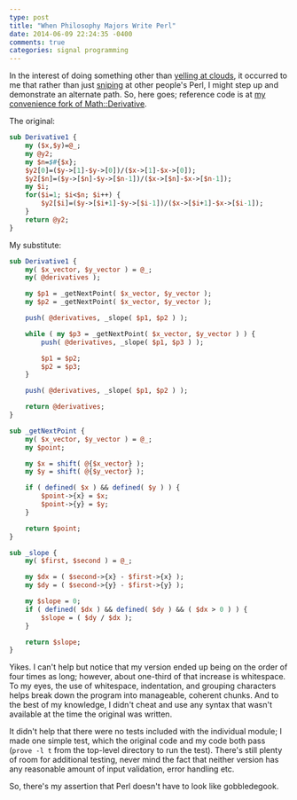 ```yaml
---
type: post
title: "When Philosophy Majors Write Perl"
date: 2014-06-09 22:24:35 -0400
comments: true
categories: signal programming
---
```

In the interest of doing something other than [yelling at clouds](http://www.fanpop.com/clubs/the-simpsons/images/7414384/title/old-man-yells-cloud-photo), it occurred to me that rather than just [sniping](http://someguyontheinter.net/blog/when-mathematicians-write-perl/) at other people's Perl, I might step up and demonstrate an alternate path.  So, here goes; reference code is at [my convenience fork of Math::Derivative](https://github.com/hakamadare/Math-Derivative/tree/legible).

The original:

```perl
sub Derivative1 {
    my ($x,$y)=@_;
    my @y2;
    my $n=$#{$x};
    $y2[0]=($y->[1]-$y->[0])/($x->[1]-$x->[0]);
    $y2[$n]=($y->[$n]-$y->[$n-1])/($x->[$n]-$x->[$n-1]);
    my $i;
    for($i=1; $i<$n; $i++) {
        $y2[$i]=($y->[$i+1]-$y->[$i-1])/($x->[$i+1]-$x->[$i-1]);
    }
    return @y2;
}
```

My substitute:

```perl
sub Derivative1 {
    my( $x_vector, $y_vector ) = @_;
    my( @derivatives );

    my $p1 = _getNextPoint( $x_vector, $y_vector );
    my $p2 = _getNextPoint( $x_vector, $y_vector );

    push( @derivatives, _slope( $p1, $p2 ) );

    while ( my $p3 = _getNextPoint( $x_vector, $y_vector ) ) {
        push( @derivatives, _slope( $p1, $p3 ) );

        $p1 = $p2;
        $p2 = $p3;
    }

    push( @derivatives, _slope( $p1, $p2 ) );

    return @derivatives;
}

sub _getNextPoint {
    my( $x_vector, $y_vector ) = @_;
    my $point;

    my $x = shift( @{$x_vector} );
    my $y = shift( @{$y_vector} );

    if ( defined( $x ) && defined( $y ) ) {
        $point->{x} = $x;
        $point->{y} = $y;
    }

    return $point;
}

sub _slope {
    my( $first, $second ) = @_;

    my $dx = ( $second->{x} - $first->{x} );
    my $dy = ( $second->{y} - $first->{y} );

    my $slope = 0;
    if ( defined( $dx ) && defined( $dy ) && ( $dx > 0 ) ) {
        $slope = ( $dy / $dx );
    }

    return $slope;
}
```

Yikes.  I can't help but notice that my version ended up being on the order of four times as long; however, about one-third of that increase is whitespace.  To my eyes, the use of whitespace, indentation, and grouping characters helps break down the program into manageable, coherent chunks.  And to the best of my knowledge, I didn't cheat and use any syntax that wasn't available at the time the original was written.

It didn't help that there were no tests included with the individual module; I made one simple test, which the original code and my code both pass (`prove -l t` from the top-level directory to run the test).  There's still plenty of room for additional testing, never mind the fact that neither version has any reasonable amount of input validation, error handling etc.

So, there's my assertion that Perl doesn't have to look like gobbledegook.
